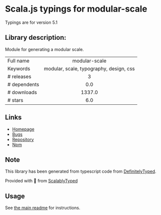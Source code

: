 
# Scala.js typings for modular-scale

Typings are for version 5.1

## Library description:
Module for generating a modular scale.

|                    |                 |
| ------------------ | :-------------: |
| Full name          | modular-scale |
| Keywords           | modular, scale, typography, design, css |
| # releases         | 3 |
| # dependents       | 0.0 |
| # downloads        | 1337.0 |
| # stars            | 6.0 |

## Links
- [Homepage](https://github.com/kristoferjoseph/modular-scale)
- [Bugs](https://github.com/kristoferjoseph/modular-scale/issues)
- [Repository](https://github.com/kristoferjoseph/modular-scale)
- [Npm](https://www.npmjs.com/package/modular-scale)
    


## Note
This library has been generated from typescript code from [DefinitelyTyped](https://definitelytyped.org).

Provided with :purple_heart: from [ScalablyTyped](https://github.com/oyvindberg/ScalablyTyped)

## Usage
See [the main readme](../../readme.md) for instructions.


